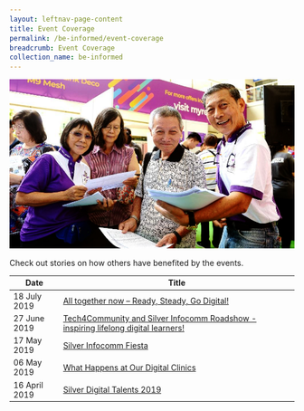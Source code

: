 ```yaml
---
layout: leftnav-page-content
title: Event Coverage
permalink: /be-informed/event-coverage
breadcrumb: Event Coverage
collection_name: be-informed
---
```


![picture](/images/be-informed/event-coverage-1.jpg)

Check out stories on how others have benefited by the events.

| Date | Title |
|--|--|
| 18 July 2019 | [All together now – Ready, Steady, Go Digital!](/di-fest-promo-2019/) |
| 27 June 2019 | [Tech4Community and Silver Infocomm Roadshow - inspiring lifelong digital learners!](/tech4community-2019-06-27/) |
| 17 May 2019 | [Silver Infocomm Fiesta ](/pick-up-digital-skills-and-learn-to-use-technology-confidently-for-daily-activities/) |
| 06 May 2019 | [What Happens at Our Digital Clinics](/what-happens-at-our-digital-clinics/) |
| 16 April 2019 | [Silver Digital Talents 2019](/share-your-life-experiences-with-everyone–digitally/) |
